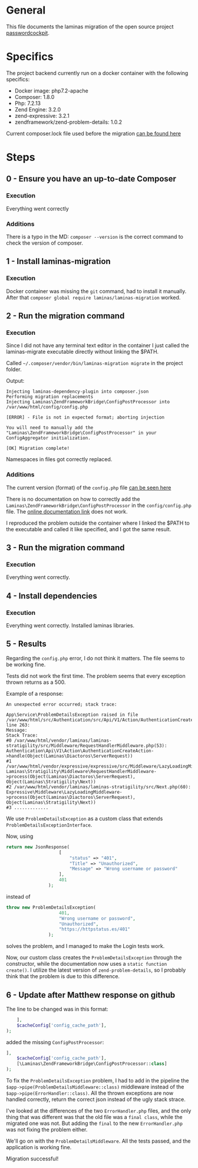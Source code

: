 # General
This file documents the laminas migration of the open source project [passwordcockpit](https://github.com/passwordcockpit/passwordcockpit).

# Specifics

The project backend currently run on a docker container with the following specifics:

- Docker image: php7.2-apache
- Composer: 1.8.0
- Php: 7.2.13
- Zend Engine: 3.2.0
- zend-expressive: 3.2.1
- zendframework/zend-problem-details: 1.0.2

Current composer.lock file used before the migration [can be found here](https://github.com/passwordcockpit/backend/blob/9bf5471bb965501ed911b13413a5225bb65d04f2/composer.lock)

# Steps

## 0 - Ensure you have an up-to-date Composer

### Execution
Everything went correctly

### Additions
There is a typo in the MD: `composer --version` is the correct command to check the version of composer.

## 1 - Install laminas-migration

### Execution
Docker container was missing the `git` command, had to install it manually. After that `composer global require laminas/laminas-migration` worked.

## 2 - Run the migration command

### Execution 
Since I did not have any terminal text editor in the container I just called the laminas-migrate executable directly without linking the $PATH.

Called `~/.composer/vendor/bin/laminas-migration migrate` in the project folder.

Output: 

```
Injecting laminas-dependency-plugin into composer.json
Performing migration replacements
Injecting Laminas\ZendFrameworkBridge\ConfigPostProcessor into /var/www/html/config/config.php

[ERROR] - File is not in expected format; aborting injection       

You will need to manually add the "Laminas\ZendFrameworkBridge\ConfigPostProcessor" in your ConfigAggregator initialization.
                                                                                                                     
[OK] Migration complete!                                                             
```

Namespaces in files got correctly replaced.

### Additions
The current version (format) of the `config.php` file [can be seen here](https://github.com/passwordcockpit/backend/blob/f98fe4da859e41793ab2f400b5352294d30bc250/config/config.php)

There is no documentation on how to correctly add the `Laminas\ZendFrameworkBridge\ConfigPostProcessor` in the `config/config.php` file. The [online documentation link](https://docs.laminas.dev/laminas-zendframework-bridge) does not work.

I reproduced the problem outside the container where I linked the $PATH to the executable and called it like specified, and I got the same result. 

## 3 - Run the migration command

### Execution
Everything went correctly.

## 4 - Install dependencies

### Execution 
Everything went correctly. Installed laminas libraries.

## 5 - Results

Regarding the `config.php` error, I do not think it matters. The file seems to be working fine.

Tests did not work the first time. The problem seems that every exception thrown returns as a 500.

Example of a response:
```
An unexpected error occurred; stack trace:

App\Service\ProblemDetailsException raised in file
/var/www/html/src/Authentication/src/Api/V1/Action/AuthenticationCreateAction.php line 263:
Message:
Stack Trace:
#0 /var/www/html/vendor/laminas/laminas-stratigility/src/Middleware/RequestHandlerMiddleware.php(53):
Authentication\Api\V1\Action\AuthenticationCreateAction->handle(Object(Laminas\Diactoros\ServerRequest))
#1 /var/www/html/vendor/expressive/expressive/src/Middleware/LazyLoadingMiddleware.php(46):
Laminas\Stratigility\Middleware\RequestHandlerMiddleware->process(Object(Laminas\Diactoros\ServerRequest),
Object(Laminas\Stratigility\Next))
#2 /var/www/html/vendor/laminas/laminas-stratigility/src/Next.php(60):
Expressive\Middleware\LazyLoadingMiddleware->process(Object(Laminas\Diactoros\ServerRequest),
Object(Laminas\Stratigility\Next))
#3 .............
```

We use `ProblemDetailsException` as a custom class that extends `ProblemDetailsExceptionInterface`.

Now, using 
```php
return new JsonResponse(
                    [
                        "status" => "401",
                        "Title" => "Unauthorized",
                        "Message" => "Wrong username or password"
                    ],
                    401
                );
```
instead of 
```php
throw new ProblemDetailsException(
                    401,
                    "Wrong username or password",
                    "Unauthorized",
                    "https://httpstatus.es/401"
                );
```

solves the problem, and I managed to make the Login tests work.

Now, our custom class creates the `ProblemDetailsException` through the constructor, while the documentation now uses a `static function create()`. I utilize the latest version of `zend-problem-details`, so I probably think that the problem is due to this difference.

## 6 - Update after Matthew response on github

The line to be changed was in this format:
```php
    ],
    $cacheConfig['config_cache_path'], 
);
```

added the missing `ConfigPostProcessor`:
```php
],
    $cacheConfig['config_cache_path'],
    [\Laminas\ZendFrameworkBridge\ConfigPostProcessor::class]
);
```

To fix the `ProblemDetailsException` problem, I had to add in the pipeline the `$app->pipe(ProblemDetailsMiddleware::class)` middleware instead of the `$app->pipe(ErrorHandler::class)`.
All the thrown exceptions are now handled correctly, return the correct json instead of the ugly stack strace.

I've looked at the differences of the two `ErrorHandler.php` files, and the only thing that was different was that the old file was a `final class`, while the migrated one was not. But adding the `final` to the new `ErrorHandler.php` was not fixing the problem either. 

We'll go on with the `ProblemDetailsMiddleware`. All the tests passed, and the application is working fine.

Migration successful!



